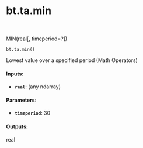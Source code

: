 <div itemscope itemtype="http://developers.google.com/ReferenceObject">
<meta itemprop="name" content="bt.ta.min" />
<meta itemprop="path" content="Stable" />
</div>

# bt.ta.min

<!-- Insert buttons and diff -->

<table class="tfo-notebook-buttons tfo-api nocontent" align="left">

</table>



MIN(real[, timeperiod=?])

<pre class="devsite-click-to-copy prettyprint lang-py tfo-signature-link">
<code>bt.ta.min()
</code></pre>



<!-- Placeholder for "Used in" -->

Lowest value over a specified period (Math Operators)

#### Inputs:


* <b>`real`</b>: (any ndarray)


#### Parameters:


* <b>`timeperiod`</b>: 30


#### Outputs:

real

